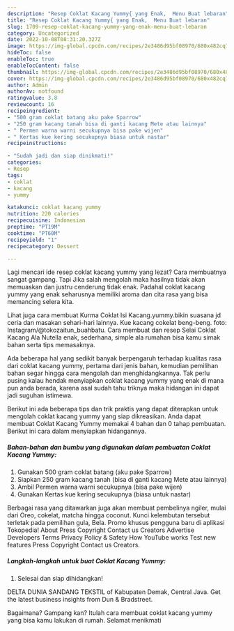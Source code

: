 ```yaml
---
description: "Resep Coklat Kacang Yummy{ yang Enak,  Menu Buat lebaran"
title: "Resep Coklat Kacang Yummy{ yang Enak,  Menu Buat lebaran"
slug: 1709-resep-coklat-kacang-yummy-yang-enak-menu-buat-lebaran
category: Uncategorized
date: 2022-10-08T08:31:20.327Z
image: https://img-global.cpcdn.com/recipes/2e3486d95bf08970/680x482cq70/coklat-kacang-yummy-foto-resep-utama.jpg
hideToc: false
enableToc: true
enableTocContent: false
thumbnail: https://img-global.cpcdn.com/recipes/2e3486d95bf08970/680x482cq70/coklat-kacang-yummy-foto-resep-utama.jpg
cover: https://img-global.cpcdn.com/recipes/2e3486d95bf08970/680x482cq70/coklat-kacang-yummy-foto-resep-utama.jpg
author: Admin
authorAv: notfound
ratingvalue: 3.8
reviewcount: 16
recipeingredient:
- "500 gram coklat batang aku pake Sparrow"
- "250 gram kacang tanah bisa di ganti kacang Mete atau lainnya"
- " Permen warna warni secukupnya bisa pake wijen"
- " Kertas kue kering secukupnya biasa untuk nastar"
recipeinstructions:

- "Sudah jadi dan siap dinikmati!"
categories:
- Resep
tags:
- coklat
- kacang
- yummy

katakunci: coklat kacang yummy 
nutrition: 220 calories
recipecuisine: Indonesian
preptime: "PT19M"
cooktime: "PT60M"
recipeyield: "1"
recipecategory: Dessert

---
```



Lagi mencari ide resep coklat kacang yummy yang lezat? Cara membuatnya sangat gampang. Tapi Jika salah mengolah maka hasilnya tidak akan memuaskan dan justru cenderung tidak enak. Padahal coklat kacang yummy yang enak seharusnya memiliki aroma dan cita rasa yang bisa memancing selera kita.


Lihat juga cara membuat Kurma Coklat Isi Kacang.yummy.bikin suasana jd ceria dan masakan sehari-hari lainnya. Kue kacang cokelat beng-beng. foto: Instagram/@tokozaitun_buahbatu. Cara membuat dan resep Selai Coklat Kacang Ala Nutella enak, sederhana, simple ala rumahan bisa kamu simak bahan serta tips memasaknya.

Ada beberapa hal yang sedikit banyak berpengaruh terhadap kualitas rasa dari coklat kacang yummy, pertama dari jenis bahan, kemudian pemilihan bahan segar hingga cara mengolah dan menghidangkannya. Tak perlu pusing kalau hendak menyiapkan coklat kacang yummy yang enak di mana pun anda berada, karena asal sudah tahu triknya maka hidangan ini dapat jadi suguhan istimewa.


Berikut ini ada beberapa tips dan trik praktis yang dapat diterapkan untuk mengolah coklat kacang yummy yang siap dikreasikan. Anda dapat membuat Coklat Kacang Yummy memakai 4 bahan dan 0 tahap pembuatan. Berikut ini cara dalam menyiapkan hidangannya.

<!--inarticleads1-->

##### Bahan-bahan dan bumbu yang digunakan dalam pembuatan Coklat Kacang Yummy:

1. Gunakan 500 gram coklat batang (aku pake Sparrow)
1. Siapkan 250 gram kacang tanah (bisa di ganti kacang Mete atau lainnya)
1. Ambil  Permen warna warni secukupnya (bisa pake wijen)
1. Gunakan  Kertas kue kering secukupnya (biasa untuk nastar)


Berbagai rasa yang ditawarkan juga akan membuat pembelinya ngiler, mulai dari Oreo, cokelat, matcha hingga coconut. Kunci kelembutan tersebut terletak pada pemilihan gula, Bela. Promo khusus pengguna baru di aplikasi Tokopedia! About Press Copyright Contact us Creators Advertise Developers Terms Privacy Policy &amp; Safety How YouTube works Test new features Press Copyright Contact us Creators. 

<!--inarticleads2-->

##### Langkah-langkah untuk buat Coklat Kacang Yummy:


1. Selesai dan siap dihidangkan!

DELTA DUNIA SANDANG TEKSTIL of Kabupaten Demak, Central Java. Get the latest business insights from Dun &amp; Bradstreet. 

Bagaimana? Gampang kan? Itulah cara membuat coklat kacang yummy yang bisa kamu lakukan di rumah. Selamat menikmati
